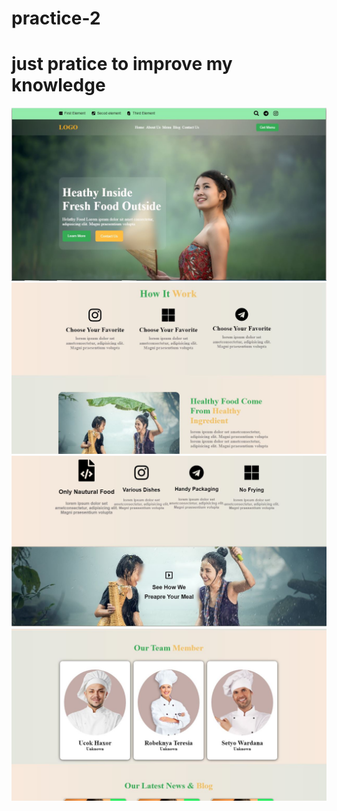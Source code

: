 # practice-2
# just pratice to improve my knowledge
<img src="result1.JPG">
<img src="result2.JPG">
<img src="result3.JPG">
<img src="result4.JPG">
